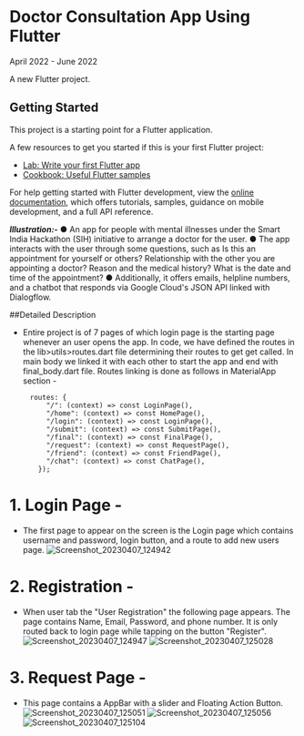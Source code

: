 # Doctor Consultation App Using Flutter
April 2022 - June 2022

A new Flutter project.

## Getting Started

This project is a starting point for a Flutter application.

A few resources to get you started if this is your first Flutter project:

- [Lab: Write your first Flutter app](https://docs.flutter.dev/get-started/codelab)
- [Cookbook: Useful Flutter samples](https://docs.flutter.dev/cookbook)

For help getting started with Flutter development, view the
[online documentation](https://docs.flutter.dev/), which offers tutorials,
samples, guidance on mobile development, and a full API reference.


***Illustration:-***
● An app for people with mental illnesses under the Smart India Hackathon (SIH) initiative to arrange a doctor 
for the user.
● The app interacts with the user through some questions, such as Is this an appointment for yourself or others? 
Relationship with the other you are appointing a doctor? Reason and the medical history? What is the date and 
time of the appointment?
● Additionally, it offers emails, helpline numbers, and a chatbot that responds via Google Cloud's JSON API 
linked with Dialogflow.

##Detailed Description
* Entire project is of 7 pages of which login page is the starting page whenever an user opens the app. In code, we have defined the routes in the lib>utils>routes.dart file determining their routes to get get called. In main body we linked it with each other to start the app and end with final_body.dart file. Routes linking is done as follows in MaterialApp section -
 ```
      routes: {
          "/": (context) => const LoginPage(),
          "/home": (context) => const HomePage(),
          "/login": (context) => const LoginPage(),
          "/submit": (context) => const SubmitPage(),
          "/final": (context) => const FinalPage(),
          "/request": (context) => const RequestPage(),
          "/friend": (context) => const FriendPage(),
          "/chat": (context) => const ChatPage(),
        });
```
# 1. Login Page -
* The first page to appear on the screen is the Login page which contains username and password, login button, and a route to add new users page. 
![Screenshot_20230407_124942](https://user-images.githubusercontent.com/112277897/230567484-2ae0ec90-cd37-4ccd-9881-207fb0ef80cb.jpg)

# 2. Registration -
* When user tab the "User Registration" the following page appears. The page contains Name, Email, Password, and phone number. It is only routed back to login page while tapping on the button "Register".
![Screenshot_20230407_124947](https://user-images.githubusercontent.com/112277897/230569003-c525b901-b752-4050-ae9b-0ebfbbd456d9.jpg)
![Screenshot_20230407_125028](https://user-images.githubusercontent.com/112277897/230569030-e270582a-b327-4036-8fc7-b9ddf55bfd27.jpg)

# 3. Request Page -
* This page contains a AppBar with a slider and Floating Action Button. 
![Screenshot_20230407_125051](https://user-images.githubusercontent.com/112277897/230569743-a5ecb97a-777e-4bcf-93fc-84918e469e8c.jpg)
![Screenshot_20230407_125056](https://user-images.githubusercontent.com/112277897/230569763-8970249f-9f79-4b31-9925-9901c1b5f117.jpg)
![Screenshot_20230407_125104](https://user-images.githubusercontent.com/112277897/230569778-3a72070d-aa78-4dc1-bc03-9f22bcc7bdd8.jpg)
